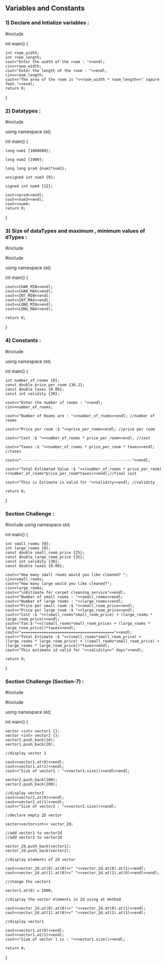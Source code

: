 ## **Variables and Constants**

### **1) Declare and Intialize variables** :

 #include <iostream>

int main() {
    
    int room_width;
    int room_length;
    cout<"Enter the width of the room : "<<endl;
    cin>>room_width;
    cout<"Enter the length of the room : "<<endl;
    cin>>room_length;
    cout<<"The area of the room is "<<room_width * room_length<<" sqaure feet."<<endl;
    return 0;

}
 
### **2) Datatypes** :
 
 #include <iostream>

using namespace std;

int main() {
 
    long num1 {1000000};
 
    long num2 {1000};

    long long prod {num1*num2};
 
    unsigned int num3 {0};
 
    signed int num4 {12};
    
    cout<<prod<<endl;
    cout<<num3<<endl;
    cout<<num4;
    return 0;
}  

### **3) Size of dataTypes and maximum , minimum values of dTypes** :
  
#include <iostream>
 
#include <climits>
 
using namespace std;

int main() {
 
    cout<<CHAR_MIN<<endl;
    cout<<CHAR_MAX<<endl;
    cout<<INT_MIN<<endl;
    cout<<INT_MAX<<endl;
    cout<<LONG_MIN<<endl;
    cout<<LONG_MAX<<endl;
 
    return 0;
}
 
### **4) Constants** :
 
#include <iostream>

using namespace std;

int main() {
    
    int number_of_rooms {0};
    const double price_per_room {30.2};
    const double taxes {0.06};
    const int validity {30};
    
    cout<<"Enter the number of rooms : "<<endl;
    cin>>number_of_rooms;
    
    cout<<"Number of Rooms are : "<<number_of_rooms<<endl; //number of rooms
    
    cout<<"Price per room :$ "<<price_per_room<<endl; //price per room
    
    cout<<"Cost :$ "<<number_of_rooms * price_per_room<<endl; //cost
    
    cout<<"Taxes :$ "<<number_of_rooms * price_per_room * taxes<<endl; //taxes
    
    cout<<"-------------------------------------------------"<<endl;
    
    cout<<"Total Estimated Value :$ "<<(number_of_rooms * price_per_room) +(number_of_rooms*price_per_room*taxes)<<endl;//final cost
    
    cout<<"This is Estimate is valid for "<<validity<<endl; //validity
    
    return 0;
}
 
### **Section Challenge** :
 
#include <iostream>
using namespace std;

int main() {
    
    int small_rooms {0};
    int large_rooms {0};
    const double small_room_price {25};
    const double large_room_price {35};
    const int validity {30};
    const double taxes {0.06};
    
    cout<<"How many small rooms would you like cleaned? ";
    cin>>small_rooms;
    cout<<"How many large would you like cleaned?";
    cin>>large_rooms;
    cout<<"\nEstimate for carpet cleaning service"<<endl;
    cout<<"Number of small rooms : "<<small_rooms<<endl;
    cout<<"Number of large rooms : "<<large_rooms<<endl;
    cout<<"Price per small room :$ "<<small_room_price<<endl;
    cout<<"Price per large room :$ "<<large_room_price<<endl;
    cout<<"Cost :$ "<<(small_rooms*small_room_price) + (large_rooms * large_room_price)<<endl;
    cout<<"Tax:$ "<<((small_rooms*small_room_price) + (large_rooms * large_room_price))*taxes<<endl;
    cout<<"========================================="<<endl;
    cout<<"Total Estimate :$ "<<(small_rooms*small_room_price) + (large_rooms * large_room_price) + ((small_rooms*small_room_price) + (large_rooms * large_room_price))*taxes<<endl;
    cout<<"This estimate id valid for "<<validity<<" days"<<endl;
    
    return 0;
    
    
}
 
### **Section Challenge (Section-7)** :

 
#include <iostream>
 
#include <vector>

using namespace std;

int main() {
    
    vector <int> vector1 {};
    vector <int> vector2 {};
    vector1.push_back(10);
    vector1.push_back(20);
    
    //display vector 1
    
    cout<<vector1.at(0)<<endl;
    cout<<vector1.at(1)<<endl;
    cout<<"Size of vector1 : "<<vector1.size()<<endl<<endl;
    
    vector2.push_back(100);
    vector2.push_back(200);
    
    //display vector2
    cout<<vector2.at(0)<<endl;
    cout<<vector2.at(1)<<endl;
    cout<<"Size of vector2 : "<<vector2.size()<<endl;
    
    //declare empty 2D vector
    
    vector<vector<int>> vector_2d;
    
    //add vector1 to vector2d
    //add vector2 to vector2d
    
    vector_2d.push_back(vector1);
    vector_2d.push_back(vector2);
    
    //display elements of 2d vector
    
    cout<<vector_2d.at(0).at(0)<<" "<<vector_2d.at(0).at(1)<<endl;
    cout<<vector_2d.at(1).at(0)<<" "<<vector_2d.at(1).at(0)<<endl<<endl;
    
    //change the vector1
    
    vector1.at(0) = 1000;
    
    //display the vector elements in 2d using at method
    
    cout<<vector_2d.at(0).at(0)<<" "<<vector_2d.at(0).at(1)<<endl;
    cout<<vector_2d.at(1).at(0)<<" "<<vector_2d.at(1).at(1)<<endl;
    
    //display vector1 
    
    cout<<vector1.at(0)<<endl;
    cout<<vector1.at(1)<<endl;
    cout<<"Size of vector 1 is : "<<vector1.size()<<endl;

    return 0;  
}   
